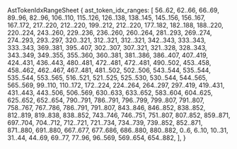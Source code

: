 AstTokenIdxRangeSheet {
    ast_token_idx_ranges: [
        56..62,
        62..66,
        66..69,
        89..96,
        82..96,
        106..110,
        115..126,
        126..138,
        138..145,
        145..156,
        156..167,
        167..172,
        217..220,
        212..220,
        199..212,
        212..220,
        177..182,
        182..188,
        188..220,
        220..224,
        243..260,
        229..236,
        236..260,
        260..264,
        281..293,
        269..274,
        274..293,
        293..297,
        320..321,
        312..321,
        312..321,
        342..343,
        333..343,
        333..343,
        369..381,
        395..407,
        302..307,
        307..321,
        321..328,
        328..343,
        343..349,
        349..355,
        355..360,
        360..381,
        381..386,
        386..407,
        407..419,
        424..431,
        436..443,
        480..481,
        472..481,
        472..481,
        490..502,
        453..458,
        458..462,
        462..467,
        467..481,
        481..502,
        502..506,
        543..544,
        535..544,
        535..544,
        553..565,
        516..521,
        521..525,
        525..530,
        530..544,
        544..565,
        565..569,
        99..110,
        110..172,
        172..224,
        224..264,
        264..297,
        297..419,
        419..431,
        431..443,
        443..506,
        506..569,
        630..633,
        633..652,
        583..604,
        604..625,
        625..652,
        652..654,
        790..791,
        786..791,
        796..799,
        799..807,
        791..807,
        758..767,
        767..786,
        786..791,
        791..807,
        843..846,
        846..852,
        838..852,
        812..819,
        819..838,
        838..852,
        743..746,
        746..751,
        751..807,
        807..852,
        859..871,
        697..704,
        704..712,
        712..721,
        721..734,
        734..739,
        739..852,
        852..871,
        871..880,
        691..880,
        667..677,
        677..686,
        686..880,
        880..882,
        0..6,
        6..10,
        10..31,
        31..44,
        44..69,
        69..77,
        77..96,
        96..569,
        569..654,
        654..882,
    ],
}